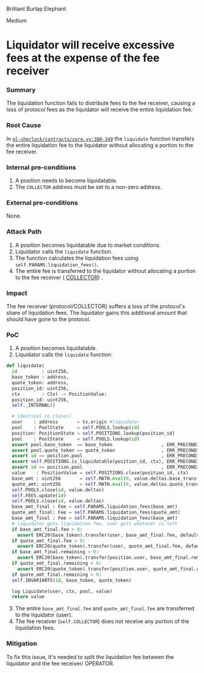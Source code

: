 Brilliant Burlap Elephant

Medium

# Liquidator will receive excessive fees at the expense of the fee receiver

### Summary

The liquidation function fails to distribute fees to the fee receiver, causing a loss of protocol fees as the liquidator will receive the entire liquidation fee.


### Root Cause

In [`gl-sherlock/contracts/core.vy:308-349`](https://github.com/sherlock-audit/2024-08-velar-artha/blob/main/gl-sherlock/contracts/core.vy#L307-L349) the `liquidate` function transfers the entire liquidation fee to the liquidator without allocating a portion to the fee receiver.


### Internal pre-conditions

1. A position needs to become liquidatable.
2. The `COLLECTOR` address must be set to a non-zero address.

### External pre-conditions

None.

### Attack Path

1. A position becomes liquidatable due to market conditions.
2. Liquidator calls the `liquidate` function.
3. The function calculates the liquidation fees using `self.PARAMS.liquidation_fees()`.
4. The entire fee is transferred to the liquidator without allocating a portion to the fee receiver ( [COLLECTOR](https://github.com/sherlock-audit/2024-08-velar-artha/blob/main/gl-sherlock/contracts/core.vy#L82)) .


### Impact

The fee receiver (protocol/COLLECTOR) suffers a loss of the protocol's share of liquidation fees. The liquidator gains this additional amount that should have gone to the protocol.


### PoC

1. A position becomes liquidatable.
2. Liquidator calls the `liquidate` function:


```python
def liquidate(
  id         : uint256,
  base_token : address,
  quote_token: address,
  position_id: uint256,
  ctx        : Ctx) -> PositionValue:
  position_id: uint256,
  self._INTERNAL()

  # identical to close()
  user    : address       = tx.origin #liquidator
  pool    : PoolState     = self.POOLS.lookup(id)
  position: PositionState = self.POSITIONS.lookup(position_id)
  pool    : PoolState     = self.POOLS.lookup(id)
  assert pool.base_token  == base_token                  , ERR_PRECONDITIONS
  assert pool.quote_token == quote_token                 , ERR_PRECONDITIONS
  assert id == position.pool                             , ERR_PRECONDITIONS
  assert self.POSITIONS.is_liquidatable(position_id, ctx), ERR_PRECONDITIONS
  assert id == position.pool                             , ERR_PRECONDITIONS
  value    : PositionValue = self.POSITIONS.close(position_id, ctx)
  base_amt : uint256       = self.MATH.eval(0, value.deltas.base_transfer)
  quote_amt: uint256       = self.MATH.eval(0, value.deltas.quote_transfer)
  self.POOLS.close(id, value.deltas)
  self.FEES.update(id)
  self.POOLS.close(id, value.deltas)
  base_amt_final : Fee = self.PARAMS.liquidation_fees(base_amt)
  quote_amt_final: Fee = self.PARAMS.liquidation_fees(quote_amt)
  base_amt_final : Fee = self.PARAMS.liquidation_fees(base_amt)
  # liquidator gets liquidation fee, user gets whatever is left
  if base_amt_final.fee > 0:
    assert ERC20(base_token).transfer(user, base_amt_final.fee, default_return_value=True), "ERR_ERC20"
  if quote_amt_final.fee > 0:
    assert ERC20(quote_token).transfer(user, quote_amt_final.fee, default_return_value=True), "ERR_ERC20"
  if base_amt_final.remaining > 0:
    assert ERC20(base_token).transfer(position.user, base_amt_final.remaining, default_return_value=True), "ERR_ERC20"
  if quote_amt_final.remaining > 0:
    assert ERC20(quote_token).transfer(position.user, quote_amt_final.remaining, default_return_value=True), "ERR_ERC20"
  if quote_amt_final.remaining > 0:
  self.INVARIANTS(id, base_token, quote_token)

  log Liquidate(user, ctx, pool, value)
  return value
```


3. The entire `base_amt_final.fee` and `quote_amt_final.fee` are transferred to the liquidator (user).
4. The fee receiver (`self.COLLECTOR`) does not receive any portion of the liquidation fees.


### Mitigation

To fix this issue, It's needed to split the liquidation fee between the liquidator and the fee receiver/ OPERATOR. 